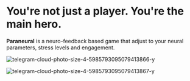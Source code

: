 # You're not just a player. You're the main hero.

**Paraneural** is a neuro-feedback based game that adjust to your neural parameters, stress levels and engagement.

![telegram-cloud-photo-size-4-5985793095079413866-y](https://github.com/user-attachments/assets/23a85524-e0be-4511-bb9b-b6e19ab51ea1)


![telegram-cloud-photo-size-4-5985793095079413867-y](https://github.com/user-attachments/assets/a4667f26-e101-4828-91fd-8c252c956f4c)
